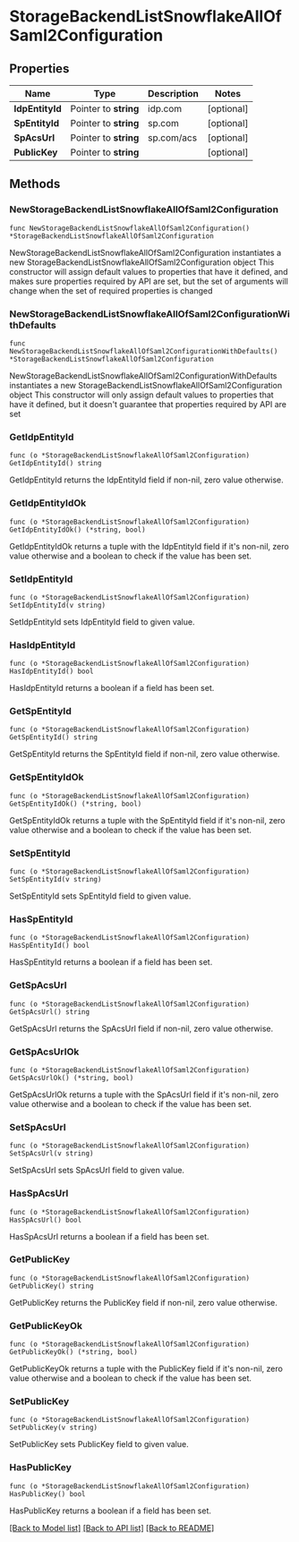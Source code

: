# StorageBackendListSnowflakeAllOfSaml2Configuration

## Properties

Name | Type | Description | Notes
------------ | ------------- | ------------- | -------------
**IdpEntityId** | Pointer to **string** | idp.com | [optional] 
**SpEntityId** | Pointer to **string** | sp.com | [optional] 
**SpAcsUrl** | Pointer to **string** | sp.com/acs | [optional] 
**PublicKey** | Pointer to **string** |  | [optional] 

## Methods

### NewStorageBackendListSnowflakeAllOfSaml2Configuration

`func NewStorageBackendListSnowflakeAllOfSaml2Configuration() *StorageBackendListSnowflakeAllOfSaml2Configuration`

NewStorageBackendListSnowflakeAllOfSaml2Configuration instantiates a new StorageBackendListSnowflakeAllOfSaml2Configuration object
This constructor will assign default values to properties that have it defined,
and makes sure properties required by API are set, but the set of arguments
will change when the set of required properties is changed

### NewStorageBackendListSnowflakeAllOfSaml2ConfigurationWithDefaults

`func NewStorageBackendListSnowflakeAllOfSaml2ConfigurationWithDefaults() *StorageBackendListSnowflakeAllOfSaml2Configuration`

NewStorageBackendListSnowflakeAllOfSaml2ConfigurationWithDefaults instantiates a new StorageBackendListSnowflakeAllOfSaml2Configuration object
This constructor will only assign default values to properties that have it defined,
but it doesn't guarantee that properties required by API are set

### GetIdpEntityId

`func (o *StorageBackendListSnowflakeAllOfSaml2Configuration) GetIdpEntityId() string`

GetIdpEntityId returns the IdpEntityId field if non-nil, zero value otherwise.

### GetIdpEntityIdOk

`func (o *StorageBackendListSnowflakeAllOfSaml2Configuration) GetIdpEntityIdOk() (*string, bool)`

GetIdpEntityIdOk returns a tuple with the IdpEntityId field if it's non-nil, zero value otherwise
and a boolean to check if the value has been set.

### SetIdpEntityId

`func (o *StorageBackendListSnowflakeAllOfSaml2Configuration) SetIdpEntityId(v string)`

SetIdpEntityId sets IdpEntityId field to given value.

### HasIdpEntityId

`func (o *StorageBackendListSnowflakeAllOfSaml2Configuration) HasIdpEntityId() bool`

HasIdpEntityId returns a boolean if a field has been set.

### GetSpEntityId

`func (o *StorageBackendListSnowflakeAllOfSaml2Configuration) GetSpEntityId() string`

GetSpEntityId returns the SpEntityId field if non-nil, zero value otherwise.

### GetSpEntityIdOk

`func (o *StorageBackendListSnowflakeAllOfSaml2Configuration) GetSpEntityIdOk() (*string, bool)`

GetSpEntityIdOk returns a tuple with the SpEntityId field if it's non-nil, zero value otherwise
and a boolean to check if the value has been set.

### SetSpEntityId

`func (o *StorageBackendListSnowflakeAllOfSaml2Configuration) SetSpEntityId(v string)`

SetSpEntityId sets SpEntityId field to given value.

### HasSpEntityId

`func (o *StorageBackendListSnowflakeAllOfSaml2Configuration) HasSpEntityId() bool`

HasSpEntityId returns a boolean if a field has been set.

### GetSpAcsUrl

`func (o *StorageBackendListSnowflakeAllOfSaml2Configuration) GetSpAcsUrl() string`

GetSpAcsUrl returns the SpAcsUrl field if non-nil, zero value otherwise.

### GetSpAcsUrlOk

`func (o *StorageBackendListSnowflakeAllOfSaml2Configuration) GetSpAcsUrlOk() (*string, bool)`

GetSpAcsUrlOk returns a tuple with the SpAcsUrl field if it's non-nil, zero value otherwise
and a boolean to check if the value has been set.

### SetSpAcsUrl

`func (o *StorageBackendListSnowflakeAllOfSaml2Configuration) SetSpAcsUrl(v string)`

SetSpAcsUrl sets SpAcsUrl field to given value.

### HasSpAcsUrl

`func (o *StorageBackendListSnowflakeAllOfSaml2Configuration) HasSpAcsUrl() bool`

HasSpAcsUrl returns a boolean if a field has been set.

### GetPublicKey

`func (o *StorageBackendListSnowflakeAllOfSaml2Configuration) GetPublicKey() string`

GetPublicKey returns the PublicKey field if non-nil, zero value otherwise.

### GetPublicKeyOk

`func (o *StorageBackendListSnowflakeAllOfSaml2Configuration) GetPublicKeyOk() (*string, bool)`

GetPublicKeyOk returns a tuple with the PublicKey field if it's non-nil, zero value otherwise
and a boolean to check if the value has been set.

### SetPublicKey

`func (o *StorageBackendListSnowflakeAllOfSaml2Configuration) SetPublicKey(v string)`

SetPublicKey sets PublicKey field to given value.

### HasPublicKey

`func (o *StorageBackendListSnowflakeAllOfSaml2Configuration) HasPublicKey() bool`

HasPublicKey returns a boolean if a field has been set.


[[Back to Model list]](../README.md#documentation-for-models) [[Back to API list]](../README.md#documentation-for-api-endpoints) [[Back to README]](../README.md)


